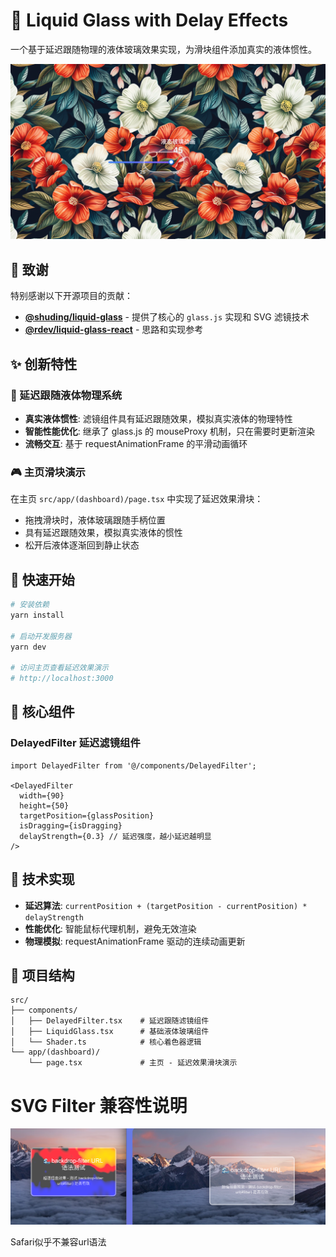 # 🌊 Liquid Glass with Delay Effects

一个基于延迟跟随物理的液体玻璃效果实现，为滑块组件添加真实的液体惯性。

![延迟效果演示](./public/dynamic.png)

## 🙏 致谢

特别感谢以下开源项目的贡献：

- **[@shuding/liquid-glass](https://github.com/shuding/liquid-glass)** - 提供了核心的 `glass.js` 实现和 SVG 滤镜技术
- **[@rdev/liquid-glass-react](https://github.com/rdev/liquid-glass-react)** - 思路和实现参考

## ✨ 创新特性

### 🎯 延迟跟随液体物理系统
- **真实液体惯性**: 滤镜组件具有延迟跟随效果，模拟真实液体的物理特性
- **智能性能优化**: 继承了 glass.js 的 mouseProxy 机制，只在需要时更新渲染
- **流畅交互**: 基于 requestAnimationFrame 的平滑动画循环

### 🎮 主页滑块演示
在主页 `src/app/(dashboard)/page.tsx` 中实现了延迟效果滑块：
- 拖拽滑块时，液体玻璃跟随手柄位置
- 具有延迟跟随效果，模拟真实液体的惯性
- 松开后液体逐渐回到静止状态

## 🚀 快速开始

```bash
# 安装依赖
yarn install

# 启动开发服务器
yarn dev

# 访问主页查看延迟效果演示
# http://localhost:3000
```

## 🎨 核心组件

### DelayedFilter 延迟滤镜组件

```tsx
import DelayedFilter from '@/components/DelayedFilter';

<DelayedFilter
  width={90}
  height={50}
  targetPosition={glassPosition}
  isDragging={isDragging}
  delayStrength={0.3} // 延迟强度，越小延迟越明显
/>
```

## 🔧 技术实现

- **延迟算法**: `currentPosition + (targetPosition - currentPosition) * delayStrength`
- **性能优化**: 智能鼠标代理机制，避免无效渲染
- **物理模拟**: requestAnimationFrame 驱动的连续动画更新

## 📁 项目结构

```
src/
├── components/
│   ├── DelayedFilter.tsx    # 延迟跟随滤镜组件
│   ├── LiquidGlass.tsx      # 基础液体玻璃组件
│   └── Shader.ts            # 核心着色器逻辑
└── app/(dashboard)/
    └── page.tsx             # 主页 - 延迟效果滑块演示
```

# SVG Filter 兼容性说明

![SVG Filter 兼容性示意图](./public/svgFilter.png)

Safari似乎不兼容url语法
